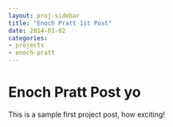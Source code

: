 ```yaml
---
layout: proj-sidebar
title: "Enoch Pratt 1st Post"
date: 2014-01-02
categories:
- projects
- enoch-pratt
---
```


# Enoch Pratt Post yo

This is a sample first project post, how exciting!